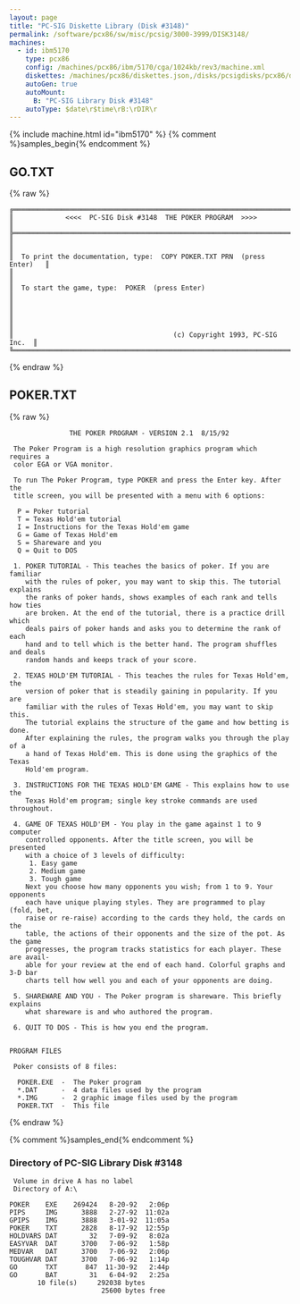 ```yaml
---
layout: page
title: "PC-SIG Diskette Library (Disk #3148)"
permalink: /software/pcx86/sw/misc/pcsig/3000-3999/DISK3148/
machines:
  - id: ibm5170
    type: pcx86
    config: /machines/pcx86/ibm/5170/cga/1024kb/rev3/machine.xml
    diskettes: /machines/pcx86/diskettes.json,/disks/pcsigdisks/pcx86/diskettes.json
    autoGen: true
    autoMount:
      B: "PC-SIG Library Disk #3148"
    autoType: $date\r$time\rB:\rDIR\r
---
```


{% include machine.html id="ibm5170" %}
{% comment %}samples_begin{% endcomment %}

## GO.TXT

{% raw %}
```
╔═════════════════════════════════════════════════════════════════════════╗
║             <<<<  PC-SIG Disk #3148  THE POKER PROGRAM  >>>>            ║
╠═════════════════════════════════════════════════════════════════════════╣
║                                                                         ║
║  To print the documentation, type:  COPY POKER.TXT PRN  (press Enter)   ║
║                                                                         ║
║  To start the game, type:  POKER  (press Enter)                         ║
║                                                                         ║
║                                                                         ║
║                                        (c) Copyright 1993, PC-SIG Inc.  ║
╚═════════════════════════════════════════════════════════════════════════╝
```
{% endraw %}

## POKER.TXT

{% raw %}
```
               THE POKER PROGRAM - VERSION 2.1  8/15/92

 The Poker Program is a high resolution graphics program which requires a
 color EGA or VGA monitor.

 To run The Poker Program, type POKER and press the Enter key. After the
 title screen, you will be presented with a menu with 6 options:

  P = Poker tutorial
  T = Texas Hold'em tutorial
  I = Instructions for the Texas Hold'em game
  G = Game of Texas Hold'em
  S = Shareware and you
  Q = Quit to DOS

 1. POKER TUTORIAL - This teaches the basics of poker. If you are familiar
    with the rules of poker, you may want to skip this. The tutorial explains
    the ranks of poker hands, shows examples of each rank and tells how ties
    are broken. At the end of the tutorial, there is a practice drill which
    deals pairs of poker hands and asks you to determine the rank of each
    hand and to tell which is the better hand. The program shuffles and deals
    random hands and keeps track of your score.

 2. TEXAS HOLD'EM TUTORIAL - This teaches the rules for Texas Hold'em, the
    version of poker that is steadily gaining in popularity. If you are
    familiar with the rules of Texas Hold'em, you may want to skip this.
    The tutorial explains the structure of the game and how betting is done.
    After explaining the rules, the program walks you through the play of a
    a hand of Texas Hold'em. This is done using the graphics of the Texas
    Hold'em program.

 3. INSTRUCTIONS FOR THE TEXAS HOLD'EM GAME - This explains how to use the
    Texas Hold'em program; single key stroke commands are used throughout.

 4. GAME OF TEXAS HOLD'EM - You play in the game against 1 to 9 computer
    controlled opponents. After the title screen, you will be presented
    with a choice of 3 levels of difficulty:
     1. Easy game
     2. Medium game
     3. Tough game
    Next you choose how many opponents you wish; from 1 to 9. Your opponents
    each have unique playing styles. They are programmed to play (fold, bet,
    raise or re-raise) according to the cards they hold, the cards on the
    table, the actions of their opponents and the size of the pot. As the game
    progresses, the program tracks statistics for each player. These are avail-
    able for your review at the end of each hand. Colorful graphs and 3-D bar
    charts tell how well you and each of your opponents are doing.

 5. SHAREWARE AND YOU - The Poker program is shareware. This briefly explains
    what shareware is and who authored the program.

 6. QUIT TO DOS - This is how you end the program.


PROGRAM FILES

 Poker consists of 8 files:

  POKER.EXE  -  The Poker program
  *.DAT      -  4 data files used by the program
  *.IMG      -  2 graphic image files used by the program
  POKER.TXT  -  This file
```
{% endraw %}

{% comment %}samples_end{% endcomment %}

### Directory of PC-SIG Library Disk #3148

     Volume in drive A has no label
     Directory of A:\

    POKER    EXE    269424   8-20-92   2:06p
    PIPS     IMG      3888   2-27-92  11:02a
    GPIPS    IMG      3888   3-01-92  11:05a
    POKER    TXT      2828   8-17-92  12:55p
    HOLDVARS DAT        32   7-09-92   8:02a
    EASYVAR  DAT      3700   7-06-92   1:58p
    MEDVAR   DAT      3700   7-06-92   2:06p
    TOUGHVAR DAT      3700   7-06-92   1:14p
    GO       TXT       847  11-30-92   2:44p
    GO       BAT        31   6-04-92   2:25a
           10 file(s)     292038 bytes
                           25600 bytes free
